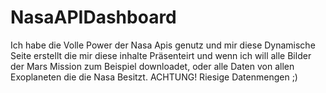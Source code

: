 # NasaAPIDashboard
Ich habe die Volle Power der Nasa Apis genutz und mir diese Dynamische Seite erstellt die mir diese inhalte Präsenteirt und wenn ich will alle Bilder der Mars Mission zum Beispiel downloadet, oder alle Daten von allen Exoplaneten die die Nasa Besitzt. ACHTUNG! Riesige Datenmengen ;) 
